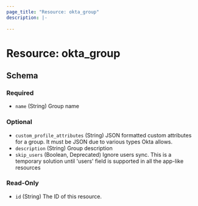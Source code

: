 ```yaml
---
page_title: "Resource: okta_group"
description: |-
  
---
```


# Resource: okta_group





<!-- schema generated by tfplugindocs -->
## Schema

### Required

- `name` (String) Group name

### Optional

- `custom_profile_attributes` (String) JSON formatted custom attributes for a group. It must be JSON due to various types Okta allows.
- `description` (String) Group description
- `skip_users` (Boolean, Deprecated) Ignore users sync. This is a temporary solution until 'users' field is supported in all the app-like resources

### Read-Only

- `id` (String) The ID of this resource.


